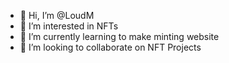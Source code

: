 - 👋 Hi, I’m @LoudM
- 👀 I’m interested in NFTs
- 🌱 I’m currently learning to make minting website
- 💞️ I’m looking to collaborate on NFT Projects
